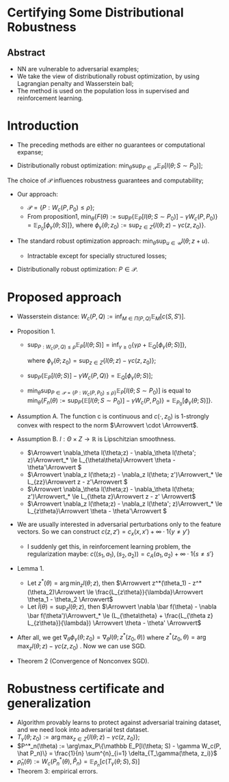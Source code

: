 # Certifying Some Distributional Robustness

## Abstract

- NN are vulnerable to adversarial examples;
- We take the view of distributionally robust optimization, by using Lagrangian penalty and Wasserstein ball;
- The method is used on the population loss in supervised and reinforcement learning.

# Introduction

- The preceding methods are either no guarantees or computational expanse;

-  Distributionally robust optimization: $\min_{\theta} \sup_{P \in \mathcal{P}} \mathbb{E}_P[l(\theta; S \sim P_0)]$;

  The choice of $\mathcal{P}$ influences robustness guarantees and computability;

- Our approach:

  - $\mathcal{P} = \{P: W_c(P, P_0)\le\rho\}$;
  - From proposition1, $\min_{\theta} \{F(\theta) := \sup_P\{\mathbb{E}_P[l(\theta;S \sim P_0)] - \gamma W_c(P, P_0)\} = \mathbb{E}_{P_0}[\phi_\gamma(\theta; S)]\}$, where $\phi_\gamma(\theta;z_0):=\sup_{z\in Z}\{l(\theta;z) - \gamma c(z, z_0)\}$.

- The standard robust optimization approach: $\min_\theta \sup_{u \in \mathcal{U}} l(\theta; z + u)$.
  - Intractable except for specially structured losses;
- Distributionally robust optimization: $P \in \mathcal{P}$.

# Proposed approach

- Wasserstein distance: $W_c(P, Q):= \inf_{M \in \Pi(P, Q)} \mathbb{E}_M[c(S, S')]$.

- Proposition 1. 

  - $\sup_{P:W_c(P,Q)\le\rho} \mathbb{E}_P[l(\theta;S)] = \inf_{\gamma \ge 0}\{\gamma \rho + \mathbb{E}_Q[\phi_\gamma(\theta;S)]\}$,

    where $\phi_\gamma(\theta;z_0)=\sup_{z \in Z}\{l(\theta;z) - \gamma c(z, z_0)\}$;

  - $\sup_P \{\mathbb{E}_P[l(\theta; S)] - \gamma W_c(P, Q)\} = \mathbb{E}_Q[\phi_\gamma(\theta;S)]$;

  - $\min_{\theta} \sup_{P \in \mathcal{P}=\{P:W_c(P,P_0)\le\rho\}} \mathbb{E}_P[l(\theta; S \sim P_0)]$ is equal to $\min_\theta\{F_n(\theta):=\sup_P\{\mathbb{E}[l(\theta;S\sim P_0)] - \gamma W_c(P, P_0)\} = \mathbb{E}_{P_0}[\phi_\gamma(\theta;S)]\}$.

- Assumption A. The function c is continuous and $c(\cdot, z_0)$ is 1-strongly convex with respect to the norm $\Arrowvert \cdot \Arrowvert$.

- Assumption B. $l:\Theta \times Z \rightarrow \mathbb R$ is Lipschitzian smoothness.

  - $\Arrowvert \nabla_\theta l(\theta;z) - \nabla_\theta l(\theta'; z)\Arrowvert_* \le L_{\theta\theta}\Arrowvert \theta - \theta'\Arrowvert  $ 
  - $\Arrowvert \nabla_z l(\theta;z) - \nabla_z l(\theta; z')\Arrowvert_* \le L_{zz}\Arrowvert z - z'\Arrowvert $ 
  - $\Arrowvert \nabla_\theta l(\theta;z) - \nabla_\theta l(\theta; z')\Arrowvert_* \le L_{\theta z}\Arrowvert z - z' \Arrowvert$ 
  - $\Arrowvert \nabla_z l(\theta;z) - \nabla_z l(\theta'; z)\Arrowvert_* \le L_{z\theta}\Arrowvert \theta - \theta'\Arrowvert $ 

- We are usually interested in adversarial perturbations only to the feature vectors. So we can construct $c(z, z') = c_x(x, x') + \infty \cdot 1\{y \ne y'\}$

  - I suddenly get this, in reinforcement learning problem, the regularization maybe: $c((s_1, a_1), (s_2, a_2)) = c_A(a_1, a_2) + \infty \cdot 1\{s \ne s'\}$ 

- Lemma 1. 

  - Let $z^*(\theta) = \arg\min_z l(\theta; z)$, then $\Arrowvert z^*(\theta_1) - z^*(\theta_2)\Arrowvert \le \frac{L_{z\theta}}{\lambda}\Arrowvert \theta_1 - \theta_2 \Arrowvert$
  - Let $\bar l(\theta) = \sup_z l(\theta; z)$, then $\Arrowvert \nabla \bar f(\theta) - \nabla \bar f(\theta')\Arrowvert_* \le (L_{\theta\theta} + \frac{L_{\theta z} L_{z\theta}}{\lambda}) \Arrowvert \theta - \theta' \Arrowvert$

- After all, we get $\nabla_\theta \phi_\gamma(\theta; z_0) = \nabla_\theta l(\theta; z^*(z_0, \theta))$ where $z^*(z_0, \theta) = \arg\max_{z} {l(\theta; z) - \gamma c(z, z_0)}$ . Now we can use SGD.

- Theorem 2 (Convergence of Nonconvex SGD).

# Robustness certificate and generalization

- Algorithm provably learns to protect against adversarial training dataset, and we need look into adversarial test dataset.
- $T_\gamma (\theta; z_0) := \arg\max_{z \in Z} \{l(\theta; z) - \gamma c(z, z_0)\}$;
- $P^*_n(\theta) := \arg\max_P\{\mathbb E_P[l(\theta; S) - \gamma W_c(P, \hat P_n)\} = \frac{1}{n} \sum^{n}_{i=1} \delta_{T_\gamma(\theta, z_i)}$
- $\hat \rho_n(\theta) := W_c(P^*_n(\theta), \hat P_n) = \mathbb E_{\hat P_n}[c(T_\gamma(\theta; S), S)]$
- Theorem 3: empirical errors.



